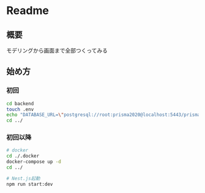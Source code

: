 # Readme

## 概要
モデリングから画面まで全部つくってみる

## 始め方
### 初回
```zsh
cd backend
touch .env
echo "DATABASE_URL=\"postgresql://root:prisma2020@localhost:5443/prisma\"" >.env
cd ../
```

### 初回以降
```zsh
# docker
cd ./.docker
docker-compose up -d
cd ../

# Nest.js起動
npm run start:dev
```
